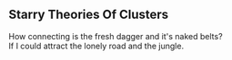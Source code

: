 Starry Theories Of Clusters
---------------------------
How connecting is the fresh dagger and it's naked belts?  
If I could attract the lonely road and the jungle.  
